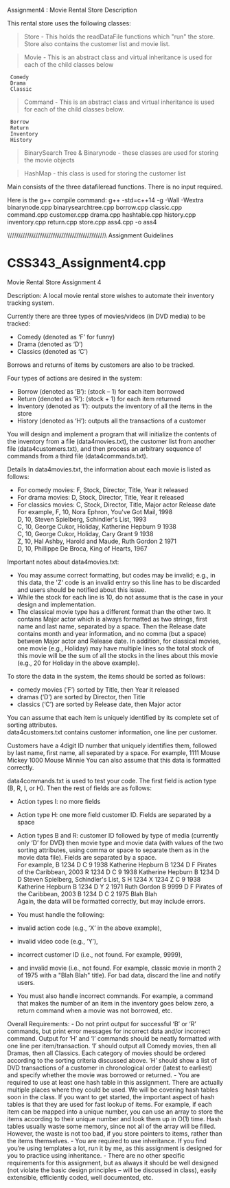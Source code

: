 
Assignment4 : Movie Rental Store Description

This rental store uses the following classes: 
 
  > Store - This holds the readDataFile functions which "run" the store. Store also contains the customer list and movie list. 
  
  > Movie - This is an abstract class and virtual inheritance is used for each of the child classes below
       
     Comedy
     Drama
     Classic
     
 > Command - This is an abstract class and virtual inheritance is used for each of the child classes below. 
  
     Borrow
     Return
     Inventory
     History
     
 > BinarySearch Tree & Binarynode - these classes are used for storing the movie objects
  
 > HashMap - this class is used for storing the customer list

Main consists of the three datafileread functions. There is no input required.

Here is the g++ compile command: g++ -std=c++14 -g -Wall -Wextra binarynode.cpp binarysearchtree.cpp borrow.cpp classic.cpp command.cpp customer.cpp drama.cpp hashtable.cpp history.cpp inventory.cpp return.cpp store.cpp ass4.cpp -o ass4

\\\\\\\\\\\\\\\\\\\\\\\\\\\\\\\\\\\\\\\\\\\\\\\\\\\\\\\\\\\\\\\\\\\\\\\\\\\\\\\\\\\\\\\\\\\\\\\\\\\\\\\\\\
Assignment Guidelines
# CSS343_Assignment4.cpp
Movie Rental Store
Assignment 4 
 
Description: A local movie rental store wishes to automate their inventory tracking system. 

Currently there are three types of movies/videos (in DVD media) to be tracked: 
- Comedy (denoted as ‘F’ for funny) 
- Drama (denoted as ‘D’) 
- Classics (denoted as ‘C’) 

Borrows and returns of items by customers are also to be tracked. 

Four types of actions are desired in the system: 
- Borrow (denoted as ‘B’): (stock – 1) for each item borrowed   
- Return (denoted as ‘R’): (stock + 1) for each item returned 
- Inventory (denoted as ‘I’): outputs the inventory of all the items in the store 
- History (denoted as ‘H’): outputs all the transactions of a customer  
 
You will design and implement a program that will initialize the contents of the inventory from a file (data4movies.txt), 
the customer list from another file (data4customers.txt), 
and then process an arbitrary sequence of commands from a third file (data4commands.txt). 
 
Details In data4movies.txt, the information about each movie is listed as follows:  
- For comedy movies: F, Stock, Director, Title, Year it released  
- For drama movies: D, Stock, Director, Title, Year it released 
- For classics movies: C, Stock, Director, Title, Major actor Release date 
For example, 
F, 10, Nora Ephron, You've Got Mail, 1998       
D, 10, Steven Spielberg, Schindler's List, 1993       
C, 10, George Cukor, Holiday, Katherine Hepburn 9 1938       
C, 10, George Cukor, Holiday, Cary Grant 9 1938       
Z, 10, Hal Ashby, Harold and Maude, Ruth Gordon 2 1971       
D, 10, Phillippe De Broca, King of Hearts, 1967 

Important notes about data4movies.txt: 
- You may assume correct formatting, but codes may be invalid; 
  e.g., in this data, the 'Z' code is an invalid entry so this line has to be discarded and users should be notified about this issue.  
- While the stock for each line is 10, do not assume that is the case in your design and implementation.  
- The classical movie type has a different format than the other two. 
  It contains Major actor which is always formatted as two strings, first name and last name, separated by a space. 
  Then the Release date contains month and year information, and no comma (but a space) between Major actor and Release date. 
  In addition, for classical movies, one movie (e.g., Holiday) may have multiple lines 
  so the total stock of this movie will be the sum of all the stocks in the lines about this movie 
  (e.g., 20 for Holiday in the above example).  
 
To store the data in the system, the items should be sorted as follows: 
- comedy movies (‘F’) sorted by Title, then Year it released  
- dramas (‘D’) are sorted by Director, then Title  
- classics (‘C’) are sorted by Release date, then Major actor 

You can assume that each item is uniquely identified by its complete set of sorting attributes.   
data4customers.txt contains customer information, one line per customer. 

Customers have a 4digit ID number that uniquely identifies them, followed by last name, first name, all separated by a space. 
For example, 
1111 Mouse Mickey 
1000 Mouse Minnie 
You can also assume that this data is formatted correctly.  
 
data4commands.txt is used to test your code. 
The first field is action type (B, R, I, or H). 
Then the rest of fields are as follows: 
- Action types I: no more fields 
- Action type H: one more field customer ID. Fields are separated by a space
- Action types B and R: customer ID followed by type of media (currently only ‘D’ for DVD) 
  then movie type and movie data (with values of the two sorting attributes, 
  using comma or space to separate them as in the movie data file). Fields are separated by a space.  
  For example, 
  B 1234 D C 9 1938 Katherine Hepburn 
  B 1234 D F Pirates of the Caribbean, 2003 
  R 1234 D C 9 1938 Katherine Hepburn 
  B 1234 D D Steven Spielberg, Schindler's List, 
  S 
  H 1234 
  X 1234 
  Z C 9 1938 Katherine Hepburn 
  B 1234 D Y 2 1971 Ruth Gordon 
  B 9999 D F Pirates of the Caribbean, 2003 
  B 1234 D C 2 1975 Blah Blah      
 Again, the data will be formatted correctly, but may include errors.  
 - You must handle the following: 
  - invalid action code (e.g., ‘X’ in the above example), 
  - invalid video code (e.g., ‘Y’),
  - incorrect customer ID (i.e., not found. For example, 9999),
  - and invalid movie (i.e., not found. For example, classic movie in month 2 of 1975 with a "Blah Blah" title). 
  For bad data, discard the line and notify users. 

- You must also handle incorrect commands. 
For example, a command that makes the number of an item in the inventory goes below zero, 
a return command when a movie was not borrowed, etc. 
 
 
 
Overall Requirements:     - Do not print output for successful ‘B’ or ‘R’ commands, but print error messages for incorrect data and/or incorrect command. Output for ‘H’ and ‘I’ commands should be neatly formatted with one line per item/transaction. ‘I’ should output all Comedy movies, then all Dramas, then all Classics. Each category of movies should be ordered according to the sorting criteria discussed above. ‘H’ should show a list of DVD transactions of a customer in chronological order (latest to earliest) and specify whether the movie was borrowed or returned.  - You are required to use at least one hash table in this assignment. There are actually multiple places where they could be used. We will be covering hash tables soon in the class. If you want to get started, the important aspect of hash tables is that they are used for fast lookup of items. For example, if each item can be mapped into a unique number, you can use an array to store the items according to their unique number and look them up in O(1) time. Hash tables usually waste some memory, since not all of the array will be filled. However, the waste is not too bad, if you store pointers to items, rather than the items themselves. - You are required to use inheritance. If you find you’re using templates a lot, run it by me, as this assignment is designed for you to practice using inheritance.  - There are no other specific requirements for this assignment, but as always it should be well designed (not violate the basic design principles – will be discussed in class), easily extensible, efficiently coded, well documented, etc. 

